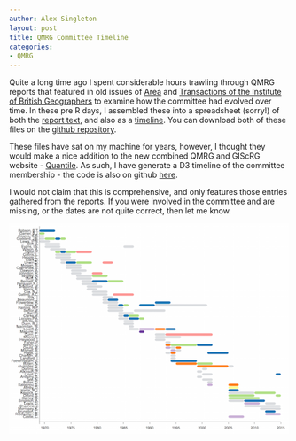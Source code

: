 ```yaml
---
author: Alex Singleton
layout: post
title: QMRG Committee Timeline
categories:
- QMRG
---
```


Quite a long time ago I spent considerable hours trawling through QMRG reports that featured in old issues of [Area](http://onlinelibrary.wiley.com/journal/10.1111/%28ISSN%291475-4762) and [Transactions of the Institute of British Geographers](http://onlinelibrary.wiley.com/journal/10.1111/%28ISSN%291475-5661) to examine how the committee had evolved over time. In these pre R days, I assembled these into a spreadsheet (sorry!) of both the [report text](https://github.com/alexsingleton/qmrg/blob/master/Excel%20Files/History_Data.xlsx?raw=true), and also as a [timeline](https://github.com/alexsingleton/qmrg/blob/master/Excel%20Files/QMRG_time_line.xlsx?raw=true). You can download both of these files on the [github repository](https://github.com/alexsingleton/qmrg).

These files have sat on my machine for years, however, I thought they would make a nice addition to the new combined QMRG and GIScRG website - [Quantile](http://quantile.info). As such, I have generate a D3 timeline of the committee membership - the code is also on github [here](https://github.com/alexsingleton/qmrg).

I would not claim that this is comprehensive, and only features those entries gathered from the reports. If you were involved in the committee and are missing, or the dates are not quite correct, then let me know.

<a href="/qmrg.html" target="_blank">![node.js](/public/images/QMRG.png)</a>








